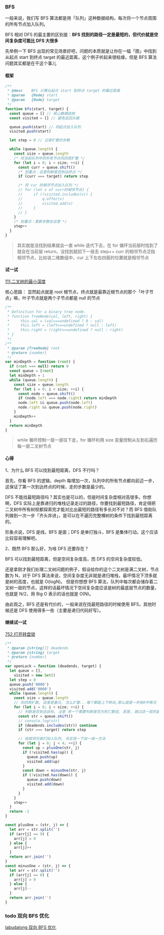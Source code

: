 ### BFS

一般来说，我们写 BFS 算法都是用「队列」这种数据结构，每次将一个节点周围的所有节点加入队列。

BFS 相对 DFS 的最主要的区别是：**BFS 找到的路径一定是最短的，但代价就是空间复杂度可能比 DFS 大很多**

先举例一下 BFS 出现的常见场景好吧，问题的本质就是让你在一幅「图」中找到从起点 start 到终点 target 的最近距离，这个例子听起来很枯燥，但是 BFS 算法问题其实都是在干这个事儿

#### 框架

```js
/**
 * @desc    BFS 计算从起点 start 到终点 target 的最近距离
 * @param   {Node} start
 * @param   {Node} target
 */
function bfs(start, target) {
  const queue = [] // 核心数据结构
  const visited = [] // 避免走回头路

  queue.push(start) // 将起点加入队列
  visited.push(start)

  let step = 0 // 记录扩散的步数

  while (queue.length) {
    const size = queue.length
    /* 将当前队列中的所有节点向四周扩散 */
    for (let i = 0; i < size; ++i) {
      const curr = queue.shift()
      /* 划重点：这里判断是否到达终点 */
      if (curr === target) return step

      /* 将 cur 的相邻节点加入队列 */
      // for (let x of curr的相邻节点) {
      //     if (!visited.includes(x)) {
      //         q.offer(x)
      //         visited.add(x)
      //     }
      // }
    }
    /* 划重点：更新步数在这里 */
    step++
  }
}
```

> 其实就是没找到结果就会一直 while 迭代下去，在 for 循环当前层时找到了就会在当前层 return，没找到就招下一层去 step++
> curr 的相邻节点泛指相邻节点，比如说二维数组中，cur 上下左右四面的位置就是相邻节点

#### 试一试

[111.二叉树的最小深度](https://leetcode.cn/problems/minimum-depth-of-binary-tree/)

核心思路：
显然起点就是 root 根节点，终点就是最靠近根节点的那个「叶子节点」嘛，叶子节点就是两个子节点都是 null 的节点

```js
/**
 * Definition for a binary tree node.
 * function TreeNode(val, left, right) {
 *     this.val = (val===undefined ? 0 : val)
 *     this.left = (left===undefined ? null : left)
 *     this.right = (right===undefined ? null : right)
 * }
 */
/**
 * @param {TreeNode} root
 * @return {number}
 */
var minDepth = function (root) {
  if (root === null) return 0
  const queue = [root]
  let minDepth = 1
  while (queue.length) {
    const size = queue.length
    for (let i = 0; i < size; ++i) {
      const node = queue.shift()
      if (node.left === node.right) return minDepth
      node.left && queue.push(node.left)
      node.right && queue.push(node.right)
    }
    minDepth++
  }
  return minDepth
}
```

> while 循环控制一层一层往下走，for 循环利用 size 变量控制从左到右遍历每一层二叉树节点

#### 心得

1、为什么 BFS 可以找到最短距离，DFS 不行吗？

首先，你看 BFS 的逻辑，depth 每增加一次，队列中的所有节点都向前迈一步，这保证了第一次到达终点的时候，走的步数是最少的。

DFS 不能找最短路径吗？其实也是可以的，但是时间复杂度相对高很多。你想啊，DFS 实际上是靠递归的堆栈记录走过的路径，你要找到最短路径，肯定得把二叉树中所有树杈都探索完才能对比出最短的路径有多长对不对？而 BFS 借助队列做到一次一步「齐头并进」，是可以在不遍历完整棵树的条件下找到最短距离的。

形象点说，DFS 是线，BFS 是面；DFS 是单打独斗，BFS 是集体行动。这个应该比较容易理解吧。

2、既然 BFS 那么好，为啥 DFS 还要存在？

BFS 可以找到最短距离，但是空间复杂度高，而 DFS 的空间复杂度较低。

还是拿刚才我们处理二叉树问题的例子，假设给你的这个二叉树是满二叉树，节点数为 N，对于 DFS 算法来说，空间复杂度无非就是递归堆栈，最坏情况下顶多就是树的高度，也就是 O(logN)。
但是你想想 BFS 算法，队列中每次都会储存着二叉树一层的节点，这样的话最坏情况下空间复杂度应该是树的最底层节点的数量，也就是 N/2，用 Big O 表示的话也就是 O(N)。

由此观之，BFS 还是有代价的，一般来说在找最短路径的时候使用 BFS，其他时候还是 DFS 使用得多一些（主要是递归代码好写）。

#### 继续试一试

[752.打开转盘锁](https://leetcode.cn/problems/open-the-lock/)

```js
/**
 * @param {string[]} deadends
 * @param {string} target
 * @return {number}
 */
var openLock = function (deadends, target) {
  let queue = [],
    visited = new Set()
  let step = 0
  queue.push('0000')
  visited.add('0000')
  while (queue.length) {
    const size = queue.length
    // 向四周扩散, 这里是重点, 怎么扩散...每个都能上下转动,那么就是一共有8中情况
    for (let i = 0; i < size; ++i) {
      // 判断是否到达目标, 注意 另一个需要判断是否为死亡数组, 若是, 跳过这一层的遍历
      const str = queue.shift()
      // console.log(str)
      if (deadends.includes(str)) continue
      if (str === target) return step

      // 给相邻兄弟们加入队列, 先实现一下加一减一方法
      for (let j = 0; j < 4; ++j) {
        const up = plusOne(str, j)
        if (!visited.has(up)) {
          queue.push(up)
          visited.add(up)
        }
        const down = minusOne(str, j)
        if (!visited.has(down)) {
          queue.push(down)
          visited.add(down)
        }
      }
    }
    step++
  }
  return -1
}

const plusOne = (str, j) => {
  let arr = str.split('')
  if (arr[j] == 9) {
    arr[j] = 0
  } else {
    arr[j]++
  }
  return arr.join('')
}
const minusOne = (str, j) => {
  let arr = str.split('')
  if (arr[j] == 0) {
    arr[j] = 9
  } else {
    arr[j]--
  }
  return arr.join('')
}
```

### todo 双向 BFS 优化

[labudalong 双向 BFS 优化](https://labuladong.github.io/algo/4/29/109/)
